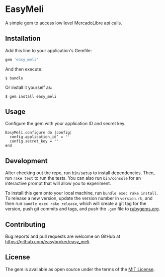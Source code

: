 # EasyMeli

A simple gem to access low level MercadoLibre api calls.

## Installation

Add this line to your application's Gemfile:

```ruby
gem 'easy_meli'
```

And then execute:

    $ bundle

Or install it yourself as:

    $ gem install easy_meli

## Usage

Configure the gem with your application ID and secret key.

```
EasyMeli.configure do |config|
  config.application_id’ = ''
  config.secret_key = ''
end
```

## Development

After checking out the repo, run `bin/setup` to install dependencies. Then, run `rake test` to run the tests. You can also run `bin/console` for an interactive prompt that will allow you to experiment.

To install this gem onto your local machine, run `bundle exec rake install`. To release a new version, update the version number in `version.rb`, and then run `bundle exec rake release`, which will create a git tag for the version, push git commits and tags, and push the `.gem` file to [rubygems.org](https://rubygems.org).

## Contributing

Bug reports and pull requests are welcome on GitHub at https://github.com/easybroker/easy_meli.

## License

The gem is available as open source under the terms of the [MIT License](https://opensource.org/licenses/MIT).
